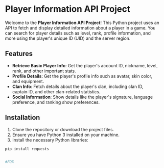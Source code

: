 # Player Information API Project

Welcome to the **Player Information API Project**! This Python project uses an API to fetch and display detailed information about a player in a game. You can search for player details such as level, rank, profile information, and more using the player's unique ID (UID) and the server region.

## Features

- **Retrieve Basic Player Info**: Get the player's account ID, nickname, level, rank, and other important stats.
- **Profile Details**: Get the player's profile info such as avatar, skin color, and equipment.
- **Clan Info**: Fetch details about the player's clan, including clan ID, captain ID, and other clan-related statistics.
- **Social Information**: Show details like the player's signature, language preference, and ranking show preferences.

## Installation

1. Clone the repository or download the project files.
2. Ensure you have Python 3 installed on your machine.
3. Install the necessary Python libraries:

```bash
pip install requests


#FOX